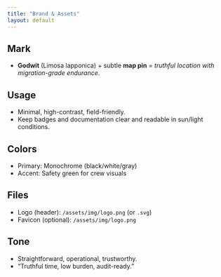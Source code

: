 ```yaml
---
title: "Brand & Assets"
layout: default
---
```


## Mark
- **Godwit** (Limosa lapponica) + subtle **map pin** = *truthful location with migration-grade endurance*.

## Usage
- Minimal, high-contrast, field-friendly.
- Keep badges and documentation clear and readable in sun/light conditions.

## Colors
- Primary: Monochrome (black/white/gray)
- Accent: Safety green for crew visuals

## Files
- Logo (header): `/assets/img/logo.png` (or `.svg`)
- Favicon (optional): `/assets/img/logo.png`

## Tone
- Straightforward, operational, trustworthy.
- “Truthful time, low burden, audit-ready.”

